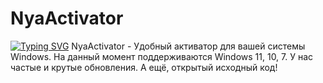 # NyaActivator
[![Typing SVG](https://readme-typing-svg.demolab.com?font=Geist+Mono&pause=1000&color=1200F7&width=435&lines=NyaActivator;Windows+11;Windows+10;Windows+7)](https://git.io/typing-svg)
NyaActivator - Удобный активатор для вашей системы Windows. На данный момент поддерживаются Windows 11, 10, 7.
У нас частые и крутые обновления.
А ещё, открытый исходный код!
